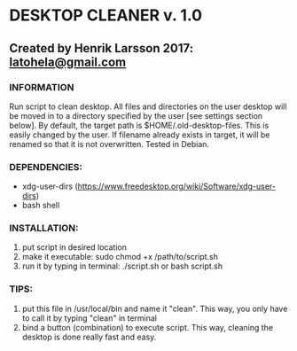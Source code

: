 # DESKTOP CLEANER v. 1.0

## Created by Henrik Larsson 2017: latohela@gmail.com

### INFORMATION
Run script to clean desktop. All files and directories on the user desktop
will be moved in to a directory specified by the user [see settings section
below]. By default, the target path is $HOME/.old-desktop-files. This is 
easily changed by the user. If filename already exists in target, it will
be renamed so that it is not overwritten. Tested in Debian.
 
### DEPENDENCIES: 
* xdg-user-dirs (https://www.freedesktop.org/wiki/Software/xdg-user-dirs)
* bash shell
 
### INSTALLATION:
1) put script in desired location
2) make it executable: sudo chmod +x /path/to/script.sh
3) run it by typing in terminal: ./script.sh or bash script.sh
 
### TIPS:
1) put this file in /usr/local/bin and name it "clean". This way, you only 
   have to call it by typing "clean" in terminal
2) bind a button (combination) to execute script. This way, cleaning the 
   desktop is done really fast and easy.
